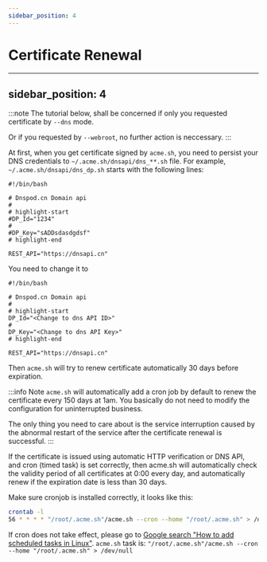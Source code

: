 ```yaml
---
sidebar_position: 4
---
```


# Certificate Renewal

---
sidebar_position: 4
---

:::note
The tutorial below, shall be concerned if only you requested certificate by `--dns` mode.

Or if you requested by `--webroot`, no further action is neccessary.
:::

At first, when you get certificate signed by `acme.sh`, you need to persist your DNS credentials to `~/.acme.sh/dnsapi/dns_**.sh` file.
For example, `~/.acme.sh/dnsapi/dns_dp.sh` starts with the following lines:

```shell
#!/bin/bash

# Dnspod.cn Domain api
#
# highlight-start
#DP_Id="1234"
#
#DP_Key="sADDsdasdgdsf"
# highlight-end

REST_API="https://dnsapi.cn"
```

You need to change it to

```shell
#!/bin/bash

# Dnspod.cn Domain api
#
# highlight-start
DP_Id="<Change to dns API ID>"
#
DP_Key="<Change to dns API Key>"
# highlight-end

REST_API="https://dnsapi.cn"
```

Then `acme.sh` will try to renew certificate automatically 30 days before expiration.

:::info Note
`acme.sh` will automatically add a cron job by default to renew the certificate every 150 days at 1am. You basically do not need to modify the configuration for uninterrupted business.

The only thing you need to care about is the service interruption caused by the abnormal restart of the service after the certificate renewal is successful.
:::


If the certificate is issued using automatic HTTP verification or DNS API, and cron (timed task) is set correctly, then acme.sh will automatically check the validity period of all certificates at 0:00 every day, and automatically renew if the expiration date is less than 30 days.

Make sure cronjob is installed correctly, it looks like this:

```bash
crontab -l
56 * * * * "/root/.acme.sh"/acme.sh --cron --home "/root/.acme.sh" > /dev/null
````

If cron does not take effect, please go to [Google search "How to add scheduled tasks in Linux"](https://www.google.com/search?q=How+to+add+scheduled+tasks+in+Linux). `acme.sh` task is: `"/root/.acme.sh"/acme.sh --cron --home "/root/.acme.sh" > /dev/null`